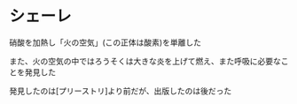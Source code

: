 # シェーレ

硝酸を加熱し「火の空気」(この正体は酸素)を単離した

また、火の空気の中ではろうそくは大きな炎を上げて燃え、また呼吸に必要なことを発見した

発見したのは[プリーストリ]より前だが、出版したのは後だった
